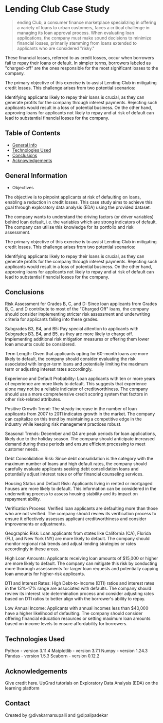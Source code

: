# Lending Club Case Study
> ending Club, a consumer finance marketplace specializing in offering a variety of loans to urban customers, faces a critical challenge in managing its loan approval process. When evaluating loan applications, the company must make sound decisions to minimize financial losses, primarily stemming from loans extended to applicants who are considered "risky."

These financial losses, referred to as credit losses, occur when borrowers fail to repay their loans or default. In simpler terms, borrowers labeled as "charged-off" are the ones responsible for the most significant losses to the company.

The primary objective of this exercise is to assist Lending Club in mitigating credit losses. This challenge arises from two potential scenarios:

Identifying applicants likely to repay their loans is crucial, as they can generate profits for the company through interest payments. Rejecting such applicants would result in a loss of potential business.
On the other hand, approving loans for applicants not likely to repay and at risk of default can lead to substantial financial losses for the company.


## Table of Contents
* [General Info](#general-information)
* [Technologies Used](#technologies-used)
* [Conclusions](#conclusions)
* [Acknowledgements](#acknowledgements)

<!-- You can include any other section that is pertinent to your problem -->

## General Information
- Objectives

The objective is to pinpoint applicants at risk of defaulting on loans, enabling a reduction in credit losses. This case study aims to achieve this goal through exploratory data analysis (EDA) using the provided dataset.

The company wants to understand the driving factors (or driver variables) behind loan default, i.e. the variables which are strong indicators of default. The company can utilise this knowledge for its portfolio and risk assessment.

The primary objective of this exercise is to assist Lending Club in mitigating credit losses. This challenge arises from two potential scenarios:

Identifying applicants likely to repay their loans is crucial, as they can generate profits for the company through interest payments. Rejecting such applicants would result in a loss of potential business.
On the other hand, approving loans for applicants not likely to repay and at risk of default can lead to substantial financial losses for the company.

<!-- You don't have to answer all the questions - just the ones relevant to your project. -->

## Conclusions
Risk Assessment for Grades B, C, and D: Since loan applicants from Grades B, C, and D contribute to most of the "Charged Off" loans, the company should consider implementing stricter risk assessment and underwriting criteria for applicants falling into these grades.

Subgrades B3, B4, and B5: Pay special attention to applicants with Subgrades B3, B4, and B5, as they are more likely to charge off. Implementing additional risk mitigation measures or offering them lower loan amounts could be considered.

Term Length: Given that applicants opting for 60-month loans are more likely to default, the company should consider evaluating the risk associated with longer-term loans and potentially limiting the maximum term or adjusting interest rates accordingly.

Experience and Default Probability: Loan applicants with ten or more years of experience are more likely to default. This suggests that experience alone may not be a reliable indicator of creditworthiness. The company should use a more comprehensive credit scoring system that factors in other risk-related attributes.

Positive Growth Trend: The steady increase in the number of loan applicants from 2007 to 2011 indicates growth in the market. The company can capitalize on this trend by maintaining a competitive edge in the industry while keeping risk management practices robust.

Seasonal Trends: December and Q4 are peak periods for loan applications, likely due to the holiday season. The company should anticipate increased demand during these periods and ensure efficient processing to meet customer needs.

Debt Consolidation Risk: Since debt consolidation is the category with the maximum number of loans and high default rates, the company should carefully evaluate applicants seeking debt consolidation loans and potentially adjust interest rates or offer financial counseling services.

Housing Status and Default Risk: Applicants living in rented or mortgaged houses are more likely to default. This information can be considered in the underwriting process to assess housing stability and its impact on repayment ability.

Verification Process: Verified loan applicants are defaulting more than those who are not verified. The company should review its verification process to ensure it effectively assesses applicant creditworthiness and consider improvements or adjustments.

Geographic Risk: Loan applicants from states like California (CA), Florida (FL), and New York (NY) are more likely to default. The company should monitor regional risk trends and adjust lending strategies or rates accordingly in these areas.

High Loan Amounts: Applicants receiving loan amounts of $15,000 or higher are more likely to default. The company can mitigate this risk by conducting more thorough assessments for larger loan requests and potentially capping loan amounts for higher-risk applicants.

DTI and Interest Rates: High Debt-to-Income (DTI) ratios and interest rates in the 13%-17% range are associated with defaults. The company should review its interest rate determination process and consider adjusting rates based on DTI ratios to better align with the borrower's ability to repay.

Low Annual Income: Applicants with annual incomes less than $40,000 have a higher likelihood of defaulting. The company should consider offering financial education resources or setting maximum loan amounts based on income levels to ensure affordability for borrowers.

<!-- You don't have to answer all the questions - just the ones relevant to your project. -->


## Technologies Used
Python - version 3.11.4
Matplotlib - version 3.7.1
Numpy - version 1.24.3
Pandas - version 1.5.3
Seaborn - version 0.12.2

<!-- As the libraries versions keep on changing, it is recommended to mention the version of library used in this project -->

## Acknowledgements
Give credit here.
UpGrad tutorials on Exploratory Data Analysis (EDA) on the learning platform


## Contact
Created by @divakarnarsupalli and @dipalipadekar


<!-- Optional -->
<!-- ## License -->
<!-- This project is open source and available under the [... License](). -->

<!-- You don't have to include all sections - just the one's relevant to your project -->
